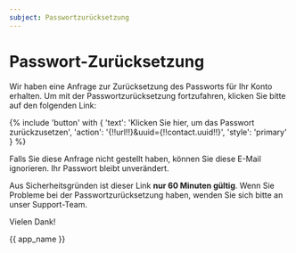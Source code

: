 ```yaml
---
subject: Passwortzurücksetzung
---
```

# Passwort-Zurücksetzung

Wir haben eine Anfrage zur Zurücksetzung des Passworts für Ihr Konto erhalten. Um mit der Passwortzurücksetzung fortzufahren, klicken Sie bitte auf den folgenden Link:

{% include 'button' with { 'text': 'Klicken Sie hier, um das Passwort zurückzusetzen', 'action': '{!!url!!}&uuid={!!contact.uuid!!}', 'style': 'primary' } %}

Falls Sie diese Anfrage nicht gestellt haben, können Sie diese E-Mail ignorieren. Ihr Passwort bleibt unverändert.

Aus Sicherheitsgründen ist dieser Link **nur 60 Minuten gültig**. Wenn Sie Probleme bei der Passwortzurücksetzung haben, wenden Sie sich bitte an unser Support-Team.

Vielen Dank!

{{ app_name }}
